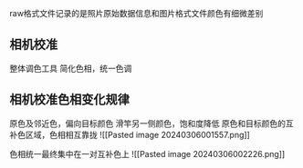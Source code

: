 raw格式文件记录的是照片原始数据信息和图片格式文件颜色有细微差别
## 相机校准
整体调色工具
简化色相，统一色调

## 相机校准色相变化规律
原色及邻近色，偏向目标颜色
滑竿另一侧颜色，饱和度降低
原色和目标颜色的互补色区域，色相相互靠拢
![[Pasted image 20240306001557.png]]


色相统一最终集中在一对互补色上
![[Pasted image 20240306002226.png]]